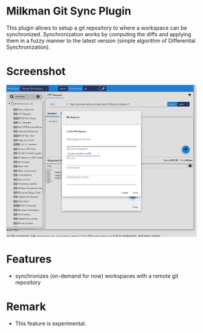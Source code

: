 # Milkman Git Sync Plugin

This plugin allows to setup a git repository to where a workspace can be synchronized. Synchronization works by computing the diffs and applying them in a fuzzy manner to the latest version (simple algorithm of Differential Synchronization).

# Screenshot

![img](/img/git-sync-plugin.PNG)

# Features
 * synchronizes (on-demand for now) workspaces with a remote git repository

# Remark
 * This feature is experimental.